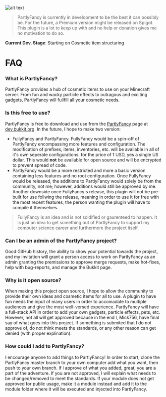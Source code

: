 ![alt text](https://imgur.com/Vpvb53q.jpg "PartlyFancy Heart")

> PartlyFancy is currently in development to be the best it can possibly be. For the future, a Premium version might be released on Spigot. This plugin is a lot to keep up with and no help or donation gives me no motivation to do so.

**Current Dev. Stage**: Starting on Cosmetic item structuring

# FAQ

### What is PartlyFancy?
PartlyFancy provides a hub of cosmetic items to use on your Minecraft server. From fun and wacky particle effects to outragous and exciting gadgets, PartlyFancy will fullfill all your cosmetic needs. 

### Is this free to use?
PartlyFancy is free to download and use from the [PartlyFancy](https://dev.bukkit.org/projects/partlyfancy "PartlyFancy Bukkit Page") page at [dev.bukkit.org](https://dev.bukkit.org/projects/ "Bukkit Projects Page"). In the future, I hope to make two version: 
* FullyFancy and PartlyFancy. FullyFancy would be a spin-off of PartlyFancy encompassing more features and configuration. The modification of prefixes, items, inventories, etc. will be available in all of it's own seperate configurations. for the price of 1 USD, yes a single US dollar. This would **not** be available for open source and will be encrypted to prevent spread of code.
* PartlyFancy would be a more restricted and more a basic version containing less features and no root configuration. Once FullyFancy would be released, the additions to PartlyFancy would solely be from the community, not me; however, additions would still be approved by me. Another downside once FullyFancy's release, this plugin will not be pre-built for use follwing the release, meaning in order to use it for free with the most recent features, the person wanting the plugin will have to compile it themselves.

> FullyFancy is an idea and is not soldified or gaurenteed to happen. It is just an idea to get something out of PartlyFancy to support my computer science career and furthermore the project itself.

### Can I be an admin of the PartlyFancy project?
Good GitHub history, the ability to show your potential towards the project, and my invitation will grant a person access to work on PartlyFancy as an admin granting the premissions to approve merge requests, make hot-fixes, help with bug-reports, and manage the Bukkit page.

### Why is it open source?
When making this project open source, I hope to allow the community to provide their own ideas and cosmetic items for all to use. A plugin to have fun needs the input of many users in order to accomadate to multiple audiences and give the most well-versed experience. PartlyFancy will have a full-stack API in order to add your own gadgets, particle effects, pets, etc. However, not all will get approved because in the end I, Mick756, have final say of what goes into this project. If something is submited that I do not approve of, do not think meets the standards, or any other reason can get denied (with proper explination).

### How could I add to PartlyFancy?
I encourage anyone to add things to PartlyFancy! In order to start, clone the PartlyFancy master branch to your own computer add what you want, then push to your own branch. If I approve of what you added, great, you are a part of the adventure. If you are not approved, I will explain what needs to be changed/removed to meet the standards. If your module does not get approved for public usage, make it a module instead and add it to the module folder where it will be executed and injected into PartlyFancy.


